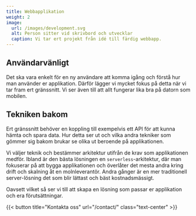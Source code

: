 ```yaml
---
title: Webbapplikation
weight: 2
image:
  url: /images/development.svg
  alt: Person sitter vid skrivbord och utvecklar
  caption: Vi tar ert projekt från idé till färdig webbapp.
---
```


## Användarvänligt

Det ska vara enkelt för en ny användare att komma igång och förstå hur man använder er applikation. Därför lägger vi mycket fokus på detta när vi tar fram ert gränssnitt. Vi ser även till att allt fungerar lika bra på datorn som mobilen.

## Tekniken bakom

Ert gränssnitt behöver en koppling till exempelvis ett API för att kunna hämta och spara data. Hur detta ser ut och vilka andra tekniker som gömmer sig bakom brukar se olika ut beroende på applikationen.

Vi väljer teknik och bestämmer arkitektur utifrån de krav som applikationen medför. Ibland är den bästa lösningen en `serverless`-arkitektur, där man fokuserar på att bygga applikationen och överlåter det mesta andra kring drift och skalning åt en molnleverantör. Andra gånger är en mer traditionell server-lösning det som blir lättast och bäst kostnadsmässigt.

Oavsett vilket så ser vi till att skapa en lösning som passar er applikation och era förutsättningar.

{{< button title="Kontakta oss" url="/contact/" class="text-center" >}}
